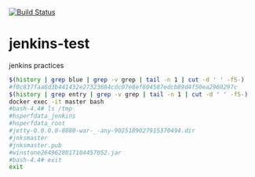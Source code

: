 <!-- [![Jenkins Test](https://img.shields.io/badge/test-passing-brightgreen.svg)](http://hoooober1.mylabserver.com:8080/blue/organizations/jenkins/gittest/activity)
[![build record](https://img.shields.io/badge/latest%20build-2018%2F4%2F29-pink.svg)]() -->

<!-- [![Build Status](http://54.254.136.246:8080/buildStatus/icon?job=gittest)](http://54.254.136.246:8080/job/gittest/) -->
[![Build Status](http://13.250.56.190:8080/buildStatus/icon?job=ghprbhook)](http://13.250.56.190:8080/job/ghprbhook/)

# jenkins-test
jenkins practices


```bash
$(history | grep blue | grep -v grep | tail -n 1 | cut -d ' ' -f5-)
#f0c837faa6d3b441432e27323684cdc07e8ef604587edcb89d4f50ea2960297c
$(history | grep entry | grep -v grep | tail -n 1 | cut -d ' ' -f5-)
docker exec -it master bash
#bash-4.4# ls /tmp
#hsperfdata_jenkins
#hsperfdata_root
#jetty-0.0.0.0-8080-war-_-any-9025189027915370494.dir
#jnksmaster
#jnksmaster.pub
#winstone2649628017104457052.jar
#bash-4.4# exit
exit
```
